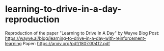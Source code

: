 # learning-to-drive-in-a-day-reproduction
Reproduction of the paper "Learning to Drive In A Day" by Wayve
Blog Post: https://wayve.ai/blog/learning-to-drive-in-a-day-with-reinforcement-learning
Paper: https://arxiv.org/pdf/1807.00412.pdf

